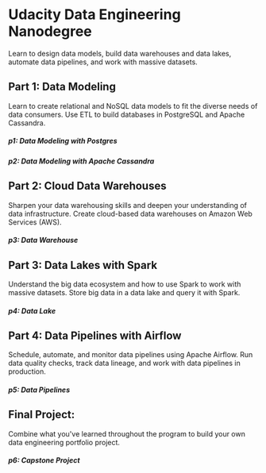 # Udacity Data Engineering Nanodegree
Learn to design data models, build data warehouses and data lakes, automate data pipelines, and work with massive datasets. 


## Part 1: Data Modeling
Learn to create relational and NoSQL data models to fit the diverse needs of data consumers. Use ETL to build databases in PostgreSQL and Apache Cassandra.
##### p1: Data Modeling with Postgres
##### p2: Data Modeling with Apache Cassandra


## Part 2: Cloud Data Warehouses
Sharpen your data warehousing skills and deepen your understanding of data infrastructure. Create cloud-based data warehouses on Amazon Web Services (AWS).
##### p3: Data Warehouse


## Part 3: Data Lakes with Spark
Understand the big data ecosystem and how to use Spark to work with massive datasets. Store big data in a data lake and query it with Spark.
##### p4: Data Lake


## Part 4: Data Pipelines with Airflow
Schedule, automate, and monitor data pipelines using Apache Airflow. Run data quality checks, track data lineage, and work with data pipelines in production.
##### p5: Data Pipelines


## Final Project:
Combine what you've learned throughout the program to build your own data engineering portfolio project.
##### p6: Capstone Project